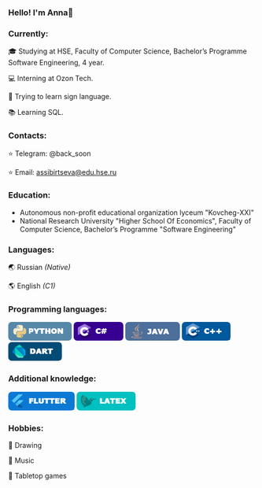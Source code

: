 ### Hello! I'm Anna👋 

### Сurrently:
🎓 Studying at HSE, Faculty of Computer Science, Bachelor’s Programme Software Engineering, 4 year.

💻 Interning at Ozon Tech.

🖖 Trying to learn sign language.

📚 Learning SQL.

### Contacts:
⭐️ Telegram: @back_soon

⭐️ Email: assibirtseva@edu.hse.ru

### Education:
- Autonomous non-profit educational organization lyceum "Kovcheg-XXI"
- National Research University "Higher School Of Economics", Faculty of Computer Science, Bachelor’s Programme "Software Engineering"

### Languages:
🌏 Russian _(Native)_

🌎 English _(C1)_

### Programming languages:
![Python](https://raw.githubusercontent.com/AnnaSibirtseva/AnnaSibirtseva/main/PL/Python.png)
![C#](https://raw.githubusercontent.com/AnnaSibirtseva/AnnaSibirtseva/main/PL/CS.png)
![Java](https://raw.githubusercontent.com/AnnaSibirtseva/AnnaSibirtseva/main/PL/Java.png)
![C++](https://raw.githubusercontent.com/AnnaSibirtseva/AnnaSibirtseva/main/PL/CPP.png)
![Dart](https://raw.githubusercontent.com/AnnaSibirtseva/AnnaSibirtseva/main/PL/Dart.png)

### Additional knowledge:
![Flutter](https://raw.githubusercontent.com/AnnaSibirtseva/AnnaSibirtseva/main/PL/Flutter.png)
![LaTeX](https://raw.githubusercontent.com/AnnaSibirtseva/AnnaSibirtseva/main/PL/Latex.png)

### Hobbies:
🎨 Drawing 

🎵 Music

🎲 Tabletop games

<!--
**AnnaSibirtseva/AnnaSibirtseva** is a ✨ _special_ ✨ repository because its `README.md` (this file) appears on your GitHub profile.

